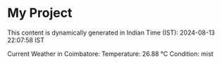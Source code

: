 # My Project

This content is dynamically generated in Indian Time (IST): 2024-08-13 22:07:58 IST


Current Weather in Coimbatore:
Temperature: 26.88 °C
Condition: mist
